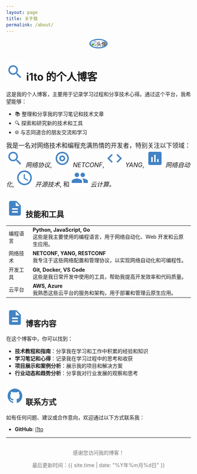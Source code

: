 ```yaml
---
layout: page
title: 关于我
permalink: /about/
---
```


<div style="text-align: center; margin-bottom: 30px;">
  <img src="https://avatars.githubusercontent.com/u/583231?v=4" alt="头像" style="width: 150px; height: 150px; border-radius: 50%; border: 3px solid #4183C4;">
</div>

# <img src='/images/icons/research.svg' alt='' class="icon"/>&nbsp;<span class='jump-effect'>**i1to**</span> 的个人博客

这是我的个人博客，主要用于记录学习过程和分享技术心得。通过这个平台，我希望能够：

- 📚 整理和分享我的学习笔记和技术文章
- 🔍 探索和研究新的技术和工具
- 🌐 与志同道合的朋友交流和学习

<big>我是一名对网络技术和编程充满热情的开发者，特别关注以下领域：
<img src='/images/icons/research.svg' alt='' class="icon"/>&nbsp;_网络协议_,
<img src='/images/icons/design.svg' alt='' class="icon"/>&nbsp;_NETCONF_,
<img src='/images/icons/code.svg' alt='' class="icon"/>&nbsp;_YANG_,
<img src='/images/icons/test.svg' alt='' class="icon"/>&nbsp;_网络自动化_,
<img src='/images/icons/track.svg' alt='' class="icon"/>&nbsp;_开源技术_,
和
<img src='/images/icons/lead.svg' alt='' class="icon"/>&nbsp;_云计算_。
</big>

## <img src='/images/icons/writings.svg' alt='' class="icon"/>&nbsp;技能和工具

<table class='mobile-friendly'>
  <tr>
    <td>编程语言</td>
    <td>
      <strong>Python, JavaScript, Go</strong><br/>
      这些是我主要使用的编程语言，用于网络自动化、Web 开发和云原生应用。
    </td>
  </tr>
  <tr>
    <td>网络技术</td>
    <td>
      <strong>NETCONF, YANG, RESTCONF</strong><br/>
      我专注于这些网络配置和管理协议，以实现网络自动化和可编程性。
    </td>
  </tr>
  <tr>
    <td>开发工具</td>
    <td>
      <strong>Git, Docker, VS Code</strong><br/>
      这些是我日常开发中使用的工具，帮助我提高开发效率和代码质量。
    </td>
  </tr>
  <tr>
    <td>云平台</td>
    <td>
      <strong>AWS, Azure</strong><br/>
      我熟悉这些云平台的服务和架构，用于部署和管理云原生应用。
    </td>
  </tr>
</table>

## <img src='/images/icons/writings.svg' alt='' class="icon"/>&nbsp;博客内容

在这个博客中，你可以找到：

- **技术教程和指南**：分享我在学习和工作中积累的经验和知识
- **学习笔记和心得**：记录我在学习过程中的思考和收获
- **项目展示和案例分析**：展示我的项目和解决方案
- **行业动态和趋势分析**：分享我对行业发展的观察和思考

## <img src='/images/icons/github.svg' alt='' class="icon"/>&nbsp;联系方式

如有任何问题、建议或合作意向，欢迎通过以下方式联系我：

- **GitHub**: [i1to](https://github.com/i1to)

---

<div style="text-align: center; margin-top: 30px; color: #777;">
  <p>感谢您访问我的博客！</p>
  <p>最后更新时间：{{ site.time | date: "%Y年%m月%d日" }}</p>
</div>
